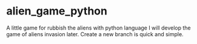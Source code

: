 # alien_game_python
A little game for rubbish the aliens with python language
I will develop the game of aliens invasion later.
Create a new branch is quick and simple.
